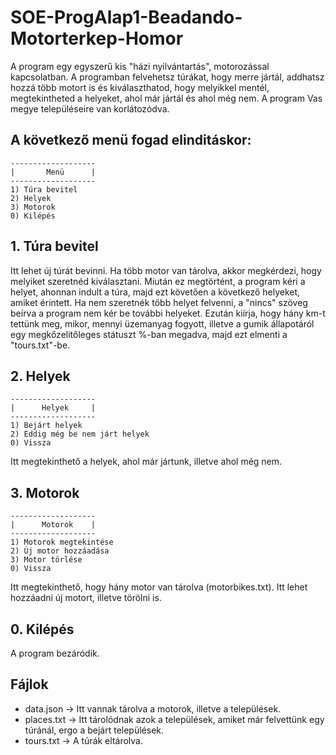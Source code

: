 # SOE-ProgAlap1-Beadando-Motorterkep-Homor

A program egy egyszerű kis "házi nyilvántartás", motorozással kapcsolatban. A programban felvehetsz túrákat, hogy merre jártál, addhatsz hozzá több motort is és kiválaszthatod, hogy melyikkel mentél, megtekintheted a helyeket, ahol már jártál és ahol még nem. A program Vas megye településeire van korlátozódva.

## A következő menü fogad elinditáskor:
```
-------------------
|       Menü      |
-------------------
1) Túra bevitel
2) Helyek
3) Motorok
0) Kilépés
```
## 1. Túra bevitel
Itt lehet új túrát bevinni. Ha több motor van tárolva, akkor megkérdezi, hogy melyiket szeretnéd kiválasztani. Miután ez megtörtént, a program kéri a helyet, ahonnan indult a túra, majd ezt követően a következő helyeket, amiket érintett. Ha nem szeretnék több helyet felvenni, a "nincs" szöveg beírva a program nem kér be további helyeket. Ezután kiírja, hogy hány km-t tettünk meg, mikor, mennyi üzemanyag fogyott, illetve a gumik állapotáról egy megkőzelitőleges státuszt %-ban megadva, majd ezt elmenti a "tours.txt"-be.

## 2. Helyek
```
-------------------
|      Helyek     |
-------------------
1) Bejárt helyek
2) Eddig még be nem járt helyek
0) Vissza
```
Itt megtekinthető a helyek, ahol már jártunk, illetve ahol még nem.

## 3. Motorok
```
-------------------
|      Motorok    |
-------------------
1) Motorok megtekintése
2) Új motor hozzáadása
3) Motor törlése
0) Vissza
```
Itt megtekinthető, hogy hány motor van tárolva (motorbikes.txt). Itt lehet hozzáadni új motort, illetve törölni is.
## 0. Kilépés
A program bezáródik.

## Fájlok
- data.json -> Itt vannak tárolva a motorok, illetve a települések.
- places.txt -> Itt tárolódnak azok a települések, amiket már felvettünk egy túránál, ergo a bejárt települések.
- tours.txt -> A túrák eltárolva.